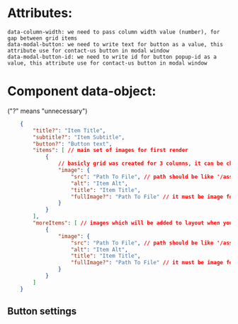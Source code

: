 # Attributes:

    data-column-width: we need to pass column width value (number), for gap between grid items
    data-modal-button: we need to write text for button as a value, this attribute use for contact-us button in modal window 
    data-modal-button-id: we need to write id for button popup-id as a value, this attribute use for contact-us button in modal window

# Component data-object:

("?" means "unnecessary")

```json
    {
        "title?": "Item Title",
        "subtitle?": "Item Subtitle",
        "button?": "Button text",
        "items": [ // main set of images for first render
            {
                // basicly grid was created for 3 columns, it can be changed by changing .grid-item width(it accepts value in percents) 
                "image": {
                    "src": "Path To File", // path should be like '/assets/...../photo1.png' and changing only the numbers for the others images in the end of name of the file
                    "alt": "Item Alt",
                    "title": "Item Title",
                    "fullImage?": "Path To File" // it must be image for modal window, when we click on image from grid
                }
            }
        ],
        "moreItems": [ // images which will be added to layout when you press the button
            {
                "image": {
                    "src": "Path To File", // path should be like '/assets/...../photo1.png' and changing only the numbers for the others images in the end of name of the file
                    "alt": "Item Alt",
                    "title": "Item Title",
                    "fullImage?": "Path To File" // it must be image for modal window, when we click on image from grid
                }
            }
        ]
    }
```

## Button settings
